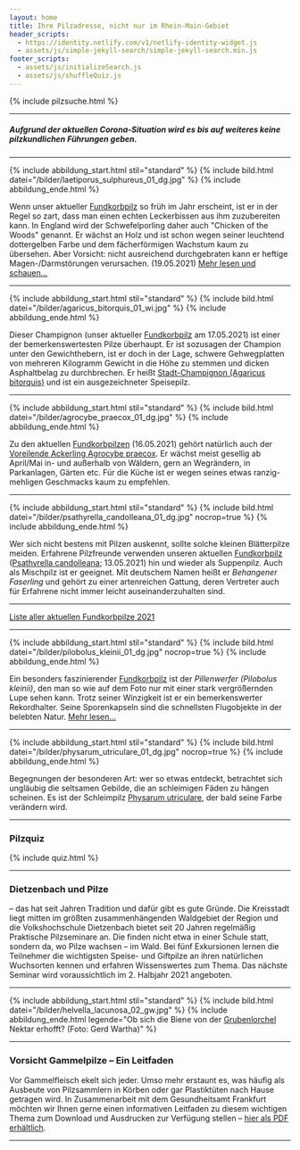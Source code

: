 ```yaml
---
layout: home
title: Ihre Pilzadresse, nicht nur im Rhein-Main-Gebiet
header_scripts:
  - https://identity.netlify.com/v1/netlify-identity-widget.js
  - assets/js/simple-jekyll-search/simple-jekyll-search.min.js
footer_scripts:
  - assets/js/initializeSearch.js
  - assets/js/shuffleQuiz.js
---
```

{% include pilzsuche.html %}

- - -

##### Aufgrund der aktuellen Corona-Situation wird es bis auf weiteres keine pilzkundlichen Führungen geben.

- - -

{% include abbildung_start.html stil="standard" %}
{% include bild.html datei="/bilder/laetiporus_sulphureus_01_dg.jpg" %}
{% include abbildung_ende.html %}

Wenn unser aktueller [Fundkorbpilz](AA "Glossar-") so früh im Jahr erscheint, ist er in der Regel so zart, dass man einen echten Leckerbissen aus ihm zuzubereiten kann. In England wird der Schwefelporling daher auch "Chicken of the Woods" genannt. Er wächst an Holz und ist schon wegen seiner leuchtend dottergelben Farbe und dem fächerförmigen Wachstum kaum zu übersehen. Aber Vorsicht: nicht ausreichend durchgebraten kann er heftige Magen-/Darmstörungen verursachen. (19.05.2021) [Mehr lesen und schauen...](/pilze/laetiporus-sulphureus-schwefelporling)

- - -

{% include abbildung_start.html stil="standard" %}
{% include bild.html datei="/bilder/agaricus_bitorquis_01_wi.jpg" %}
{% include abbildung_ende.html %}

Dieser Champignon (unser aktueller [Fundkorbpilz](AA "Glossar-") am 17.05.2021) ist einer der bemerkenswertesten Pilze überhaupt. Er ist sozusagen der Champion unter den Gewichthebern, ist er doch in der Lage, schwere Gehwegplatten von mehreren Kilogramm Gewicht in die Höhe zu stemmen und dicken Asphaltbelag zu durchbrechen. Er heißt [Stadt-Champignon (Agaricus bitorquis)](/pilze/agaricus-bitorquis-stadt-champignon) und ist ein ausgezeichneter Speisepilz.

- - -

{% include abbildung_start.html stil="standard" %}
{% include bild.html datei="/bilder/agrocybe_praecox_01_dg.jpg" %}
{% include abbildung_ende.html %}

Zu den aktuellen [Fundkorbpilzen](AA "Glossar-") (16.05.2021) gehört natürlich auch der [Voreilende Ackerling Agrocybe praecox](/pilze/agrocybe-praecox-voreilender-ackerling). Er wächst meist gesellig ab April/Mai in- und außerhalb von Wäldern, gern an Wegrändern, in Parkanlagen, Gärten etc. Für die Küche ist er wegen seines etwas ranzig-mehligen Geschmacks kaum zu empfehlen.

- - -

{% include abbildung_start.html stil="standard" %}
{% include bild.html datei="/bilder/psathyrella_candolleana_01_dg.jpg" nocrop=true %}
{% include abbildung_ende.html %}

Wer sich nicht bestens mit Pilzen auskennt, sollte solche kleinen Blätterpilze meiden. Erfahrene Pilzfreunde verwenden unseren aktuellen [Fundkorbpilz](AA "Glossar-") ([](/pilze/psathyrella-candolleana-behangener-faserling)[Psathyrella candolleana](/pilze/psathyrella-candolleana-behangener-faserling); 13.05.2021) hin und wieder als Suppenpilz. Auch als Mischpilz ist er geeignet. Mit deutschem Namen heißt er *Behangener Faserling* und gehört zu einer artenreichen Gattung, deren Vertreter auch für Erfahrene nicht immer leicht auseinanderzuhalten sind. 

- - -

[Liste aller aktuellen Fundkorbpilze 2021](/artikel/liste-aller-aktuellen-fundkorbpilze-2021.html)

- - -

{% include abbildung_start.html stil="standard" %}
{% include bild.html datei="/bilder/pilobolus_kleinii_01_dg.jpg" nocrop=true %}
{% include abbildung_ende.html %}

Ein besonders faszinierender [Fundkorbpilz](AA "Glossar-") ist der *Pillenwerfer (Pilobolus kleinii)*, den man so wie auf dem Foto nur mit einer stark vergrößernden Lupe sehen kann. Trotz seiner Winzigkeit ist er ein bemerkenswerter Rekordhalter. Seine Sporenkapseln sind die schnellsten Flugobjekte in der belebten Natur. [Mehr lesen...](/pilze/pilobolus-kleinii-pillenwerfer)

- - -

{% include abbildung_start.html stil="standard" %}
{% include bild.html datei="/bilder/physarum_utriculare_01_dg.jpg" nocrop=true %}
{% include abbildung_ende.html %}

Begegnungen der besonderen Art: wer so etwas entdeckt, betrachtet sich ungläubig die seltsamen Gebilde, die an schleimigen Fäden zu hängen scheinen. Es ist der Schleimpilz [Physarum utriculare](/pilze/physarum-utriculare-fadenfruchtschleimpilz), der bald seine Farbe verändern wird.

- - -

### Pilzquiz

{% include quiz.html %}

- - -

### Dietzenbach und Pilze

– das hat seit Jahren Tradition und dafür gibt es gute Gründe. Die Kreisstadt liegt mitten im größten zusammenhängenden Waldgebiet der Region und die Volkshochschule Dietzenbach bietet seit 20 Jahren regelmäßig Praktische Pilzseminare an. Die finden nicht etwa in einer Schule statt, sondern da, wo Pilze wachsen – im Wald. Bei fünf Exkursionen lernen die Teilnehmer die wichtigsten Speise- und Giftpilze an ihren natürlichen Wuchsorten kennen und erfahren Wissenswertes zum Thema. Das nächste Seminar wird voraussichtlich im 2. Halbjahr 2021 angeboten.

- - -

{% include abbildung_start.html stil="standard" %}
{% include bild.html datei="/bilder/helvella_lacunosa_02_gw.jpg" %}
{% include abbildung_ende.html legende="Ob sich die Biene von der <a href='/pilze/helvella-lacunosa-grubenlorchel'>Grubenlorchel</a> Nektar erhofft?  (Foto: Gerd Wartha)" %}

- - -

### Vorsicht Gammelpilze – Ein Leitfaden

Vor Gammelfleisch ekelt sich jeder. Umso mehr erstaunt es, was häufig als Ausbeute von Pilzsammlern in Körben oder gar Plastiktüten nach Hause getragen wird. In Zusammenarbeit mit dem Gesundheitsamt Frankfurt möchten wir Ihnen gerne einen informativen Leitfaden zu diesem wichtigen Thema zum Download und Ausdrucken zur Verfügung stellen – [hier als PDF erhältlich](/assets/docs/Fundkorb.de-Gammelpilze.pdf).

- - -